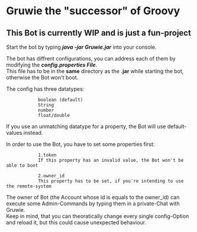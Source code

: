 # Gruwie the "successor" of Groovy

## This Bot is currently WIP and is just a fun-project

Start the bot by typing ***java -jar Gruwie.jar*** into your console.

The bot has diffrent configurations, you can address each of them by modifying the ***config.properties File***.<br>
This file has to be in the **same** directory as the **.jar** while starting the bot, otherwise the Bot won't boot.<br>

The config has three datatypes:	

				boolean (default)
				String
				number
				float/double
										
If you use an unmatching datatype for a property, the Bot will use default-values instead.

In order to use the Bot, you have to set some properties first:

				1.token
				If this property has an invalid value, the Bot won't be able to boot
										
				2.owner_id
				This property has to be set, if you're intending to use the remote-system
				
The owner of Bot (the Account whose id is equals to the owner_id) can execute some Admin-Commands by typing them in a private-Chat with Gruwie.<br>
Keep in mind, that you can theoratically change every single config-Option and reload it, but this could cause unexpected behaviour.<br>
